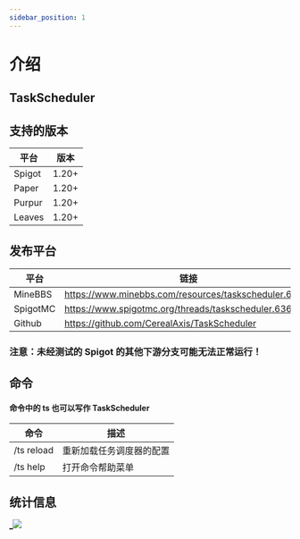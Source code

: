 ```yaml
---
sidebar_position: 1
---
```


# 介绍

## TaskScheduler

## 支持的版本
| 平台 | 版本 |
|------|------|
| Spigot | 1.20+ |
| Paper | 1.20+ |
| Purpur | 1.20+ |
| Leaves | 1.20+ |

## 发布平台
|平台|链接|
|---|---|
|MineBBS|https://www.minebbs.com/resources/taskscheduler.6088/|
|SpigotMC|https://www.spigotmc.org/threads/taskscheduler.636486/|
|Github|https://github.com/CerealAxis/TaskScheduler|

### 注意：未经测试的 Spigot 的其他下游分支可能无法正常运行！

## 命令

#### 命令中的 **ts** 也可以写作 TaskScheduler

| 命令 | 描述 |
|-----|------|
| /ts reload | 重新加载任务调度器的配置 |
| /ts help | 打开命令帮助菜单 |

## 统计信息
[_![](https://bstats.org/signatures/bukkit/TaskScheduler.svg)](https://bstats.org/plugin/bukkit/TaskScheduler/20876)